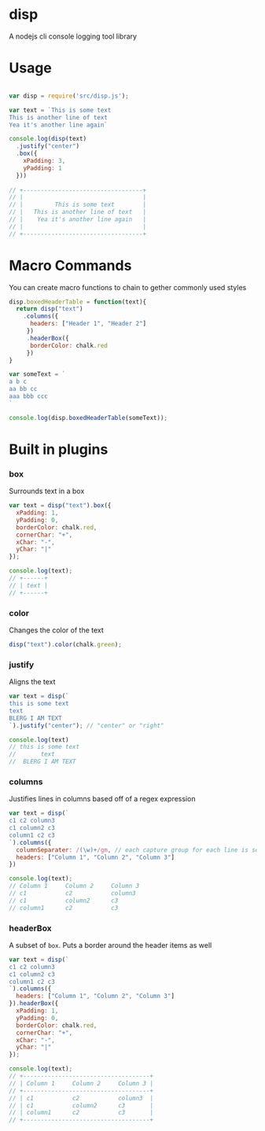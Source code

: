 # disp

A nodejs cli console logging tool library

# Usage

```javascript

var disp = require('src/disp.js');

var text = `This is some text
This is another line of text
Yea it's another line again`

console.log(disp(text)
  .justify("center")
  .box({
    xPadding: 3,
    yPadding: 1
  }))
  
// +----------------------------------+
// |                                  |
// |         This is some text        |
// |   This is another line of text   |
// |    Yea it's another line again   |
// |                                  |
// +----------------------------------+
```
# Macro Commands
You can create macro functions to chain to gether commonly used styles
```javascript
disp.boxedHeaderTable = function(text){
  return disp("text")
    .columns({
      headers: ["Header 1", "Header 2"]
     })
     .headerBox({
      borderColor: chalk.red
     })
}

var someText = `
a b c
aa bb cc
aaa bbb ccc
`

console.log(disp.boxedHeaderTable(someText));
```

# Built in plugins

### box
Surrounds text in a box
```javascript
var text = disp("text").box({
  xPadding: 1,
  yPadding: 0,
  borderColor: chalk.red,
  cornerChar: "+",
  xChar: "-",
  yChar: "|"
});

console.log(text);
// +------+
// | text |
// +------+
```

### color
Changes the color of the text
```javascript
disp("text").color(chalk.green);
```

### justify
Aligns the text
```javascript
var text = disp(`
this is some text
text
BLERG I AM TEXT
`).justify("center"); // "center" or "right"

console.log(text)
// this is some text
//       text
//  BLERG I AM TEXT
```

### columns
Justifies lines in columns based off of a regex expression
```javascript
var text = disp(`
c1 c2 column3
c1 column2 c3
column1 c2 c3
`).columns({
  columnSeparater: /(\w)+/gm, // each capture group for each line is separated into a column
  headers: ["Column 1", "Column 2", "Column 3"]
})

console.log(text);
// Column 1     Column 2     Column 3
// c1           c2           column3
// c1           column2      c3
// column1      c2           c3
```

### headerBox
A subset of `box`. Puts a border around the header items as well
```javascript
var text = disp(`
c1 c2 column3
c1 column2 c3
column1 c2 c3
`).columns({
  headers: ["Column 1", "Column 2", "Column 3"]
}).headerBox({
  xPadding: 1,
  yPadding: 0,
  borderColor: chalk.red,
  cornerChar: "+",
  xChar: "-",
  yChar: "|"
});

console.log(text);
// +------------------------------------+
// | Column 1     Column 2     Column 3 |
// +------------------------------------+
// | c1           c2           column3  |
// | c1           column2      c3       |
// | column1      c2           c3       |
// +------------------------------------+
```
